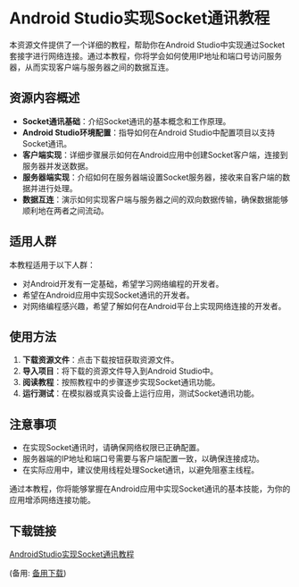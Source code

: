 # Android Studio实现Socket通讯教程

本资源文件提供了一个详细的教程，帮助你在Android Studio中实现通过Socket套接字进行网络连接。通过本教程，你将学会如何使用IP地址和端口号访问服务器，从而实现客户端与服务器之间的数据互连。

## 资源内容概述

- **Socket通讯基础**：介绍Socket通讯的基本概念和工作原理。
- **Android Studio环境配置**：指导如何在Android Studio中配置项目以支持Socket通讯。
- **客户端实现**：详细步骤展示如何在Android应用中创建Socket客户端，连接到服务器并发送数据。
- **服务器端实现**：介绍如何在服务器端设置Socket服务器，接收来自客户端的数据并进行处理。
- **数据互连**：演示如何实现客户端与服务器之间的双向数据传输，确保数据能够顺利地在两者之间流动。

## 适用人群

本教程适用于以下人群：

- 对Android开发有一定基础，希望学习网络编程的开发者。
- 希望在Android应用中实现Socket通讯的开发者。
- 对网络编程感兴趣，希望了解如何在Android平台上实现网络连接的开发者。

## 使用方法

1. **下载资源文件**：点击下载按钮获取资源文件。
2. **导入项目**：将下载的资源文件导入到Android Studio中。
3. **阅读教程**：按照教程中的步骤逐步实现Socket通讯功能。
4. **运行测试**：在模拟器或真实设备上运行应用，测试Socket通讯功能。

## 注意事项

- 在实现Socket通讯时，请确保网络权限已正确配置。
- 服务器端的IP地址和端口号需要与客户端配置一致，以确保连接成功。
- 在实际应用中，建议使用线程处理Socket通讯，以避免阻塞主线程。

通过本教程，你将能够掌握在Android应用中实现Socket通讯的基本技能，为你的应用增添网络连接功能。

## 下载链接
[AndroidStudio实现Socket通讯教程](https://pan.quark.cn/s/4be15cdfb85a) 

(备用: [备用下载](https://pan.baidu.com/s/1ZSQY6iofxyc4ldVR-VLdzQ?pwd=1234))
